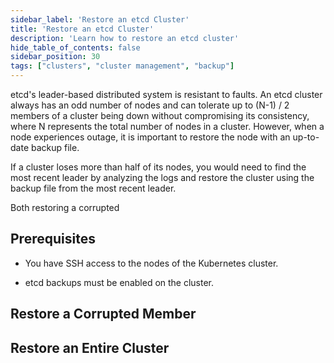```yaml
---
sidebar_label: 'Restore an etcd Cluster'
title: 'Restore an etcd Cluster'
description: 'Learn how to restore an etcd cluster'
hide_table_of_contents: false
sidebar_position: 30
tags: ["clusters", "cluster management", "backup"]
---
```


etcd's leader-based distributed system is resistant to faults. An etcd cluster always has an odd number of nodes and can tolerate up to (N-1) / 2 members of a cluster being down without compromising its consistency, where N represents the total number of nodes in a cluster. However, when a node experiences outage, it is important to restore the node with an up-to-date backup file. 

If a cluster loses more than half of its nodes, you would need to find the most recent leader by analyzing the logs and restore the cluster using the backup file from the most recent leader. 

Both restoring a corrupted 

## Prerequisites

- You have SSH access to the nodes of the Kubernetes cluster.

- etcd backups must be enabled on the cluster.

## Restore a Corrupted Member


## Restore an Entire Cluster